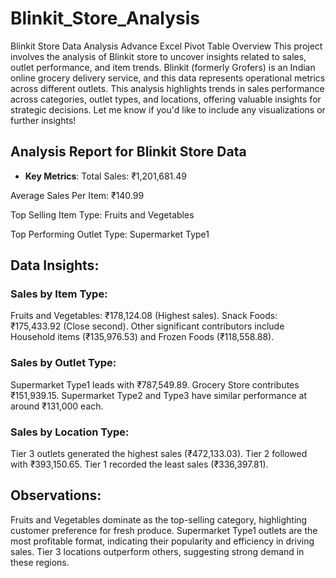 # Blinkit_Store_Analysis

Blinkit Store Data Analysis Advance Excel Pivot Table Overview This project involves the analysis of Blinkit store to uncover insights related to sales, outlet performance, and item trends. Blinkit (formerly Grofers) is an Indian online grocery delivery service, and this data represents operational metrics across different outlets.
This analysis highlights trends in sales performance across categories, outlet types, and locations, offering valuable insights for strategic decisions. Let me know if you'd like to include any visualizations or further insights!

## Analysis Report for Blinkit Store Data
- **Key Metrics**:
Total Sales: ₹1,201,681.49

Average Sales Per Item: ₹140.99

Top Selling Item Type: Fruits and Vegetables

Top Performing Outlet Type: Supermarket Type1

## Data Insights:

### Sales by Item Type:

Fruits and Vegetables: ₹178,124.08 (Highest sales).
Snack Foods: ₹175,433.92 (Close second).
Other significant contributors include Household items (₹135,976.53) and Frozen Foods (₹118,558.88).

### Sales by Outlet Type:

Supermarket Type1 leads with ₹787,549.89.
Grocery Store contributes ₹151,939.15.
Supermarket Type2 and Type3 have similar performance at around ₹131,000 each.

### Sales by Location Type:

Tier 3 outlets generated the highest sales (₹472,133.03).
Tier 2 followed with ₹393,150.65.
Tier 1 recorded the least sales (₹336,397.81).

## Observations:
Fruits and Vegetables dominate as the top-selling category, highlighting customer preference for fresh produce.
Supermarket Type1 outlets are the most profitable format, indicating their popularity and efficiency in driving sales.
Tier 3 locations outperform others, suggesting strong demand in these regions.
